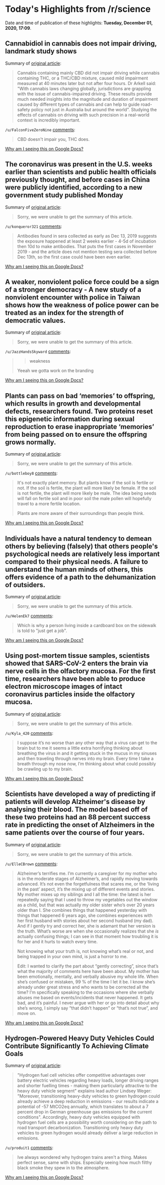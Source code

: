 # Today's Highlights from /r/science

Date and time of publication of these highlights: **Tuesday, December 01, 2020, 17:09**.

## Cannabidiol in cannabis does not impair driving, landmark study shows

Summary of [original article](https://www.sydney.edu.au/news-opinion/news/2020/12/02/Cannabidiol-CBD-in-cannabis-does-not-impair-driving-landmark-study-shows.html#.X8aT05nLNQw.reddit):

> Cannabis containing mainly CBD did not impair driving while cannabis containing THC, or a THC/CBD mixture, caused mild impairment measured at 40 minutes later but not after four hours. Dr Arkell said: "With cannabis laws changing globally, jurisdictions are grappling with the issue of cannabis-impaired driving. These results provide much needed insights into the magnitude and duration of impairment caused by different types of cannabis and can help to guide road-safety policy not just in Australia but around the world". Studying the effects of cannabis on driving with such precision in a real-world context is incredibly important.

`/u/FalconFiveZeroNine` [comments](https://www.reddit.com/r/science/comments/k4rklz/cannabidiol_in_cannabis_does_not_impair_driving/):

> CBD doesn't impair you, THC does.

[Why am I seeing this on Google Docs?](https://docs.google.com/document/d/1Dc6We63vOXIZsc0op-Bt4abqkYjXzOigalQqFxmvvbM/edit?usp=sharing)

## The coronavirus was present in the U.S. weeks earlier than scientists and public health officials previously thought, and before cases in China were publicly identified, according to a new government study published Monday

Summary of [original article](https://www.npr.org/sections/coronavirus-live-updates/2020/12/01/940395651/coronavirus-was-in-u-s-weeks-earlier-than-previously-known-study-says):

> Sorry, we were unable to get the summary of this article.

`/u/konqueror321` [comments](https://www.reddit.com/r/science/comments/k4hnor/the_coronavirus_was_present_in_the_us_weeks/):

> Antibodies found in sera collected as early as Dec 13, 2019 suggests the exposure happened at least 2 weeks earlier - 4-5d of incubation then 10d to make antibodies. That puts the first cases in November 2019 - and the article does not mention testing sera collected before Dec 13th, so the first case could have been even earlier.

[Why am I seeing this on Google Docs?](https://docs.google.com/document/d/1Dc6We63vOXIZsc0op-Bt4abqkYjXzOigalQqFxmvvbM/edit?usp=sharing)

## A weaker, nonviolent police force could be a sign of a stronger democracy - A new study of a nonviolent encounter with police in Taiwan shows how the weakness of police power can be treated as an index for the strength of democratic values.

Summary of [original article](https://www.journals.uchicago.edu/doi/abs/10.1086/711997):

> Sorry, we were unable to get the summary of this article.

`/u/JazzHandsSkyward` [comments](https://www.reddit.com/r/science/comments/k4jovw/a_weaker_nonviolent_police_force_could_be_a_sign/):

> >weakness 
> 
> Yeeah we gotta work on the branding

[Why am I seeing this on Google Docs?](https://docs.google.com/document/d/1Dc6We63vOXIZsc0op-Bt4abqkYjXzOigalQqFxmvvbM/edit?usp=sharing)

## Plants can pass on bad ‘memories’ to offspring, which results in growth and developmental defects, researchers found. Two proteins reset this epigenetic information during sexual reproduction to erase inappropriate ‘memories’ from being passed on to ensure the offspring grows normally.

Summary of [original article](https://warwick.ac.uk/newsandevents/pressreleases/chemical_memory_in):

> Sorry, we were unable to get the summary of this article.

`/u/bottleboy8` [comments](https://www.reddit.com/r/science/comments/k4nwra/plants_can_pass_on_bad_memories_to_offspring/):

> It's not exactly plant memory.  But plants know if the soil is fertile or not.  If the soil is fertile, the plant will more likely be female.  If the soil is not fertile, the plant will more likely be male.  The idea being seeds will fall on fertile soil and in poor soil the male pollen will hopefully travel to a more fertile location.
> 
> Plants are more aware of their surroundings than people think.

[Why am I seeing this on Google Docs?](https://docs.google.com/document/d/1Dc6We63vOXIZsc0op-Bt4abqkYjXzOigalQqFxmvvbM/edit?usp=sharing)

## Individuals have a natural tendency to demean others by believing (falsely) that others people's psychological needs are relatively less important compared to their physical needs. A failure to understand the human minds of others, this offers evidence of a path to the dehumanization of outsiders.

Summary of [original article](https://www.behaviorist.biz/oh-behave-a-blog/dehumanization):

> Sorry, we were unable to get the summary of this article.

`/u/HelenEk7` [comments](https://www.reddit.com/r/science/comments/k4ov9i/individuals_have_a_natural_tendency_to_demean/):

> Which is why a person living inside a cardboard box on the sidewalk is told to "just get a job".

[Why am I seeing this on Google Docs?](https://docs.google.com/document/d/1Dc6We63vOXIZsc0op-Bt4abqkYjXzOigalQqFxmvvbM/edit?usp=sharing)

## Using post-mortem tissue samples, scientists showed that SARS-CoV-2 enters the brain via nerve cells in the olfactory mucosa. For the first time, researchers have been able to produce electron microscope images of intact coronavirus particles inside the olfactory mucosa.

Summary of [original article](https://www.charite.de/en/service/press_reports/artikel/detail/how_sars_cov_2_reaches_the_brain/):

> Sorry, we were unable to get the summary of this article.

`/u/Kyla_420` [comments](https://www.reddit.com/r/science/comments/k4cwje/using_postmortem_tissue_samples_scientists_showed/):

> I suppose it’s no worse than any other way that a virus can get to the brain but to me it seems a little extra horrifying thinking about breathing the virus in and it getting stuck in the mucus in my sinuses and then traveling through nerves into my brain. Every time I take a breath through my nose now, I’m thinking about what could possibly be crawling up to my brain.

[Why am I seeing this on Google Docs?](https://docs.google.com/document/d/1Dc6We63vOXIZsc0op-Bt4abqkYjXzOigalQqFxmvvbM/edit?usp=sharing)

## Scientists have developed a way of predicting if patients will develop Alzheimer's disease by analysing their blood. The model based off of these two proteins had an 88 percent success rate in predicting the onset of Alzheimers in the same patients over the course of four years.

Summary of [original article](https://www.nature.com/articles/s43587-020-00003-5):

> Sorry, we were unable to get the summary of this article.

`/u/ElleCBrown` [comments](https://www.reddit.com/r/science/comments/k42qzg/scientists_have_developed_a_way_of_predicting_if/):

> Alzheimer’s terrifies me. I’m currently a caregiver for my mother who is in the moderate stages of Alzheimer’s, and rapidly moving towards advanced. It’s not even the forgetfulness that scares me, or the ‘living in the past’ aspect, it’s the mixing up of different events and stories. My mother mixes up my siblings and I all the time: the latest is her repeatedly saying that I used to throw my vegetables out the window as a child, but that was actually my older sister who’s over 20 years older than I. She combines things that happened yesterday with things that happened 6 years ago, she combines experiences with her first husband with stories about her second husband (my dad). And if I gently try and correct her, she is adamant that her version is the truth. What’s worse are when she occasionally realizes that she *is* actually confusing things; I can see in that moment how troubling it is for her and it hurts to watch every time. 
> 
> Not knowing what your truth is, not knowing what’s real or not, and being trapped in your own mind, is just a horror to me.
> 
> 
> Edit: I wanted to clarify the part about “gently correcting”, since that’s what the majority of comments here have been about. My mother has been emotionally, mentally, and verbally abusive my whole life. When she’s confused or mistaken, 99 % of the time I let it be. I know she’s already under great stress and who wants to be corrected all the time? I’m specifically speaking to the occasions where she verbally abuses me based on events/incidents that never happened. It gets bad, and it’s painful. I never argue with her or go into detail about why she’s wrong, I simply say “that didn’t happen” or “that’s not true”, and move on.

[Why am I seeing this on Google Docs?](https://docs.google.com/document/d/1Dc6We63vOXIZsc0op-Bt4abqkYjXzOigalQqFxmvvbM/edit?usp=sharing)

## Hydrogen-Powered Heavy Duty Vehicles Could Contribute Significantly To Achieving Climate Goals

Summary of [original article](https://www.iass-potsdam.de/en/Hydrogen-heavy-duty-vehicles):

> "Hydrogen fuel cell vehicles offer competitive advantages over battery electric vehicles regarding heavy loads, longer driving ranges and shorter fuelling times - making them particularly attractive to the heavy duty vehicle segment" explains lead author Lindsey Weger: "Moreover, transitioning heavy-duty vehicles to green hydrogen could already achieve a deep reduction in emissions - our results indicate a potential of -57 MtCO2eq annually, which translates to about a 7 percent drop in German greenhouse gas emissions for the current conditions". Accordingly, heavy duty vehicles equipped with hydrogen fuel cells are a possibility worth considering on the path to road transport decarbonization. Transitioning only heavy duty vehicles to green hydrogen would already deliver a large reduction in emissions.

`/u/produit1` [comments](https://www.reddit.com/r/science/comments/k4swgf/hydrogenpowered_heavy_duty_vehicles_could/):

> Ive always wondered why hydrogen trains aren't a thing. Makes perfect sense, same with ships. Especially seeing how much filthy black smoke they spew in to the atmosphere.

[Why am I seeing this on Google Docs?](https://docs.google.com/document/d/1Dc6We63vOXIZsc0op-Bt4abqkYjXzOigalQqFxmvvbM/edit?usp=sharing)

